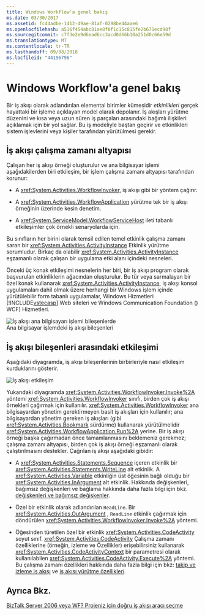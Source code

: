 ```yaml
---
title: Windows Workflow'a genel bakış
ms.date: 03/30/2017
ms.assetid: fc44adbe-1412-49ae-81af-0298be44aae6
ms.openlocfilehash: a516f454abc81ae8f6f1c15c815fe2b671ecd98f
ms.sourcegitcommit: c7f3e2e9d6ead6cc3acd0d66b10a251d0c66e59d
ms.translationtype: MT
ms.contentlocale: tr-TR
ms.lasthandoff: 09/08/2018
ms.locfileid: "44196796"
---
```

# <a name="windows-workflow-overview"></a>Windows Workflow'a genel bakış
Bir iş akışı olarak adlandırılan elemental birimler kümesidir *etkinlikleri* gerçek hayattaki bir işleme açıklayan model olarak depolanır. İş akışları yürütme düzenini ve kısa veya uzun süren iş parçaları arasındaki bağımlı ilişkileri açıklamak için bir yol sağlar. Bu iş modeliyle baştan geçirir ve etkinlikleri sistem işlevlerini veya kişiler tarafından yürütülmesi gerekir.  
  
## <a name="workflow-run-time-engine"></a>İş akışı çalışma zamanı altyapısı  
 Çalışan her iş akışı örneği oluşturulur ve ana bilgisayar işlemi aşağıdakilerden biri etkileşim, bir işlem çalışma zamanı altyapısı tarafından korunur:  
  
-   A <xref:System.Activities.WorkflowInvoker>, iş akışı gibi bir yöntem çağırır.  
  
-   A <xref:System.Activities.WorkflowApplication> yürütme tek bir iş akışı örneğinin üzerinde kesin denetim.  
  
-   A <xref:System.ServiceModel.WorkflowServiceHost> ileti tabanlı etkileşimler çok örnekli senaryolarda için.  
  
 Bu sınıfların her birini olarak temsil edilen temel etkinlik çalışma zamanı saran bir <xref:System.Activities.ActivityInstance> Etkinlik yürütme sorumludur. Birkaç da olabilir <xref:System.Activities.ActivityInstance> eşzamanlı olarak çalışan bir uygulama etki alanı içindeki nesneleri.  
  
 Önceki üç konak etkileşimi nesnelerin her biri, bir iş akışı program olarak başvurulan etkinliklerin ağacından oluşturulur. Bu tür veya sarmalayan bir özel konak kullanarak <xref:System.Activities.ActivityInstance>, iş akışı konsol uygulamaları dahil olmak üzere herhangi bir Windows işlem içinde yürütülebilir form tabanlı uygulamalar, Windows Hizmetleri [!INCLUDE[vstecasp](../../../includes/vstecasp-md.md)] Web siteleri ve Windows Communication Foundation () WCF) Hizmetleri.  
  
 ![İş akışı ana bilgisayarı işlemi bileşenlerde](../../../docs/framework/windows-workflow-foundation/media/44c79d1d-178b-4487-87ed-3e33015a3842.gif "44c79d1d-178b-4487-87ed-3e33015a3842")  
Ana bilgisayar işlemdeki iş akışı bileşenleri  
  
## <a name="interaction-between-workflow-components"></a>İş akışı bileşenleri arasındaki etkileşimi  
 Aşağıdaki diyagramda, iş akışı bileşenlerinin birbirleriyle nasıl etkileşim kurduklarını gösterir.  
  
 ![İş akışı etkileşim](../../../docs/framework/windows-workflow-foundation/media/workflowinteraction.gif "WorkflowInteraction")  
  
 Yukarıdaki diyagramda <xref:System.Activities.WorkflowInvoker.Invoke%2A> yöntemi <xref:System.Activities.WorkflowInvoker> sınıfı, birden çok iş akışı örnekleri çağırmak için kullanılır. <xref:System.Activities.WorkflowInvoker> ana bilgisayardan yönetim gerektirmeyen basit iş akışları için kullanılır; ana bilgisayardan yönetim gereken iş akışları (gibi <xref:System.Activities.Bookmark> sürdürme) kullanarak yürütülmelidir <xref:System.Activities.WorkflowApplication.Run%2A> yerine. Bir iş akışı örneği başka çağırmadan önce tamamlanmasını beklemeniz gerekmez; çalışma zamanı altyapısı, birden çok iş akışı örneği eşzamanlı olarak çalıştırılmasını destekler.  Çağrılan iş akışı aşağıdaki gibidir:  
  
-   A <xref:System.Activities.Statements.Sequence> içeren etkinlik bir <xref:System.Activities.Statements.WriteLine> alt etkinlik. A <xref:System.Activities.Variable> etkinliğin üst öğesinin bağlı olduğu bir <xref:System.Activities.InArgument> alt etkinlik. Hakkında değişkenleri, bağımsız değişkenleri ve bağlama hakkında daha fazla bilgi için bkz. [değişkenleri ve bağımsız değişkenler](../../../docs/framework/windows-workflow-foundation/variables-and-arguments.md).  
  
-   Özel bir etkinlik olarak adlandırılan `ReadLine`. Bir <xref:System.Activities.OutArgument> , `ReadLine` etkinlik çağırmak için döndürülen <xref:System.Activities.WorkflowInvoker.Invoke%2A> yöntemi.  
  
-   Öğesinden türetilen özel bir etkinlik <xref:System.Activities.CodeActivity> soyut sınıf. <xref:System.Activities.CodeActivity> Çalışma zamanı özelliklerine (örneğin, izleme ve Özellikler) erişebilirsiniz kullanarak <xref:System.Activities.CodeActivityContext> bir parametresi olarak kullanılabilen <xref:System.Activities.CodeActivity.Execute%2A> yöntemi. Bu çalışma zamanı özellikleri hakkında daha fazla bilgi için bkz: [takip ve izleme iş akışı](../../../docs/framework/windows-workflow-foundation/workflow-tracking-and-tracing.md) ve [iş akışı yürütme özellikleri](../../../docs/framework/windows-workflow-foundation/workflow-execution-properties.md).  
  
## <a name="see-also"></a>Ayrıca Bkz.  
 [BizTalk Server 2006 veya WF? Projeniz için doğru iş akışı aracı seçme](https://go.microsoft.com/fwlink/?LinkId=154901)
